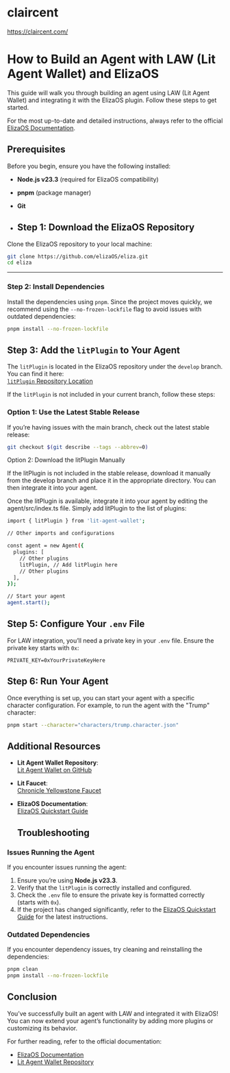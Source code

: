 # claircent
https://claircent.com/

# How to Build an Agent with LAW (Lit Agent Wallet) and ElizaOS

This guide will walk you through building an agent using LAW (Lit Agent Wallet) and integrating it with the ElizaOS plugin. Follow these steps to get started.

For the most up-to-date and detailed instructions, always refer to the official [ElizaOS Documentation](https://elizaos.github.io/eliza/docs/quickstart/).

## Prerequisites

Before you begin, ensure you have the following installed:

- **Node.js v23.3** (required for ElizaOS compatibility)
- **pnpm** (package manager)
- **Git**

- ## Step 1: Download the ElizaOS Repository

Clone the ElizaOS repository to your local machine:

```bash
git clone https://github.com/elizaOS/eliza.git
cd eliza
```
---

### Step 2: Install Dependencies

Install the dependencies using `pnpm`. Since the project moves quickly, we recommend using the `--no-frozen-lockfile` flag to avoid issues with outdated dependencies:

```bash
pnpm install --no-frozen-lockfile
```

## Step 3: Add the `litPlugin` to Your Agent

The `litPlugin` is located in the ElizaOS repository under the `develop` branch. You can find it here:  
[`litPlugin` Repository Location](https://github.com/elizaOS/eliza/tree/develop/packages/plugin-lit)

If the `litPlugin` is not included in your current branch, follow these steps:

### Option 1: Use the Latest Stable Release
If you’re having issues with the main branch, check out the latest stable release:

```bash
git checkout $(git describe --tags --abbrev=0)
```
Option 2: Download the litPlugin Manually

If the litPlugin is not included in the stable release, download it manually from the develop branch and place it in the appropriate directory. You can then integrate it into your agent.

Once the litPlugin is available, integrate it into your agent by editing the agent/src/index.ts file. Simply add litPlugin to the list of plugins:
```bash
import { litPlugin } from 'lit-agent-wallet';

// Other imports and configurations

const agent = new Agent({
  plugins: [
    // Other plugins
    litPlugin, // Add litPlugin here
    // Other plugins
  ],
});

// Start your agent
agent.start();
```
## Step 5: Configure Your `.env` File

For LAW integration, you’ll need a private key in your `.env` file. Ensure the private key starts with `0x`:

```env
PRIVATE_KEY=0xYourPrivateKeyHere
```
## Step 6: Run Your Agent

Once everything is set up, you can start your agent with a specific character configuration. For example, to run the agent with the "Trump" character:

```bash
pnpm start --character="characters/trump.character.json"
```

## Additional Resources

- **Lit Agent Wallet Repository**:  
  [Lit Agent Wallet on GitHub](https://github.com/LIT-Protocol/agent-wallet/tree/main)
- **Lit Faucet**:  
  [Chronicle Yellowstone Faucet](https://chronicle-yellowstone-faucet.getlit.dev/)
- **ElizaOS Documentation**:  
  [ElizaOS Quickstart Guide](https://elizaos.github.io/eliza/docs/quickstart/)

  ## Troubleshooting

### Issues Running the Agent
If you encounter issues running the agent:
1. Ensure you’re using **Node.js v23.3**.
2. Verify that the `litPlugin` is correctly installed and configured.
3. Check the `.env` file to ensure the private key is formatted correctly (starts with `0x`).
4. If the project has changed significantly, refer to the [ElizaOS Quickstart Guide](https://elizaos.github.io/eliza/docs/quickstart/) for the latest instructions.

### Outdated Dependencies
If you encounter dependency issues, try cleaning and reinstalling the dependencies:

```bash
pnpm clean
pnpm install --no-frozen-lockfile
```
## Conclusion

You’ve successfully built an agent with LAW and integrated it with ElizaOS! You can now extend your agent’s functionality by adding more plugins or customizing its behavior.

For further reading, refer to the official documentation:
- [ElizaOS Documentation](https://elizaos.github.io/eliza/docs/quickstart/)
- [Lit Agent Wallet Repository](https://github.com/LIT-Protocol/agent-wallet/tree/main)
